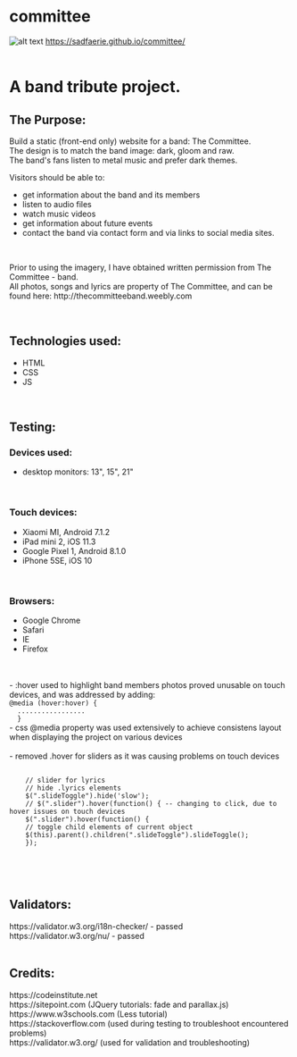 # committee
![alt text](https://github.com/sadfaerie/committee/blob/master/images/project.png)
https://sadfaerie.github.io/committee/<br><br>
<h1>A band tribute project.</h1>

<h2>The Purpose:</h2>

<p>Build a static (front-end only) website for a band: The Committee. <br>
The design is to match the band image: dark, gloom and raw. <br>
The band's fans listen to metal music and prefer dark themes.<br>
</p>

<p>Visitors should be able to:
<ul>
  <li>get information about the band and its members</li>
  <li>listen to audio files</li>
  <li>watch music videos </li>
  <li>get information about future events</li>
  <li>contact the band via contact form and via links to social media sites.</li>
</ul><br>
</p>


<p>Prior to using the imagery, I have obtained written permission from The Committee - band.<br>
All photos, songs and lyrics are property of The Committee, and can be found here: http://thecommitteeband.weebly.com
</p>
<br>

<h2>Technologies used:</h2>
<p><ul>
  <li>HTML</li>
  <li>CSS</li>
  <li>JS</li>
  </ul>
</p>
<br>

<h2>Testing:</h2>
<h3>Devices used:</h3>
<ul>
  <li>desktop monitors: 13", 15", 21"</li>
</ul><br>
<h3>Touch devices:</h3>
<ul>
  <li>Xiaomi MI, Android 7.1.2</li>
  <li>iPad mini 2, iOS 11.3</li>
  <li>Google Pixel 1, Android 8.1.0</li>
  <li>iPhone 5SE, iOS 10</li>
</ul>
<br>
<h3>Browsers:</h3>
<ul>
  <li>Google Chrome</li>
  <li>Safari</li>
  <li>IE</li>
  <li>Firefox</li>
</ul>
<br>
<br>
- :hover used to highlight band members photos proved unusable on touch devices, and was addressed by adding: <br>
  <code>@media (hover:hover) {
  .................
  }</code>
<br>
- css @media property was used extensively to achieve consistens layout when displaying the project on various devices<br>
<br>
- removed .hover for sliders as it was causing problems on touch devices
<p><code>
    // slider for lyrics
    // hide .lyrics elements
    $(".slideToggle").hide('slow');
    // $(".slider").hover(function() { -- changing to click, due to hover issues on touch devices
    $(".slider").hover(function() {
    // toggle child elements of current object
    $(this).parent().children(".slideToggle").slideToggle();
    });
  </code></p>
<br><br>

<h2>Validators:</h2>
https://validator.w3.org/i18n-checker/ - passed<br>
https://validator.w3.org/nu/ - passed<br>

<br>

<h2>Credits:</h2>
https://codeinstitute.net<br>
https://sitepoint.com (JQuery tutorials: fade and parallax.js)<br>
https://www.w3schools.com (Less tutorial)<br>
https://stackoverflow.com (used during testing to troubleshoot encountered problems)<br>
https://validator.w3.org/ (used for validation and troubleshooting)<br><br>
